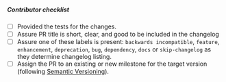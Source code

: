 <!--- Describe the changes here. --->

##### Contributor checklist

- [ ] Provided the tests for the changes.
- [ ] Assure PR title is short, clear, and good to be included in the changelog
- [ ] Assure one of these labels is present: `backwards incompatible`, `feature`, `enhancement`,  `deprecation`, `bug`, `dependency`, `docs` or `skip-changelog` as they determine changelog listing.
- [ ] Assign the PR to an existing or new milestone for the target version (following [Semantic Versioning](https://blog.versioneye.com/2014/01/16/semantic-versioning/)).
